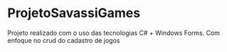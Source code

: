 # ProjetoSavassiGames
Projeto realizado com o uso das tecnologias C# + Windows Forms. Com enfoque no crud do cadastro de jogos
